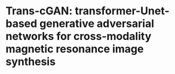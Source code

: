 # Trans-cGAN: transformer-Unet-based generative adversarial networks for cross-modality magnetic resonance image synthesis #

